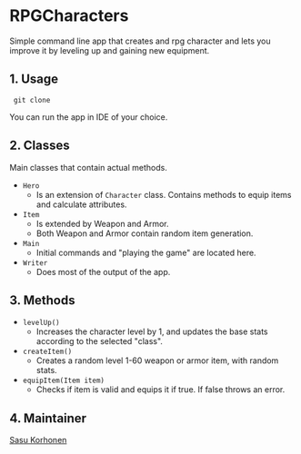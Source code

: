 # RPGCharacters

Simple command line app that creates and rpg character and lets you improve it by leveling up and gaining new equipment.

## 1. Usage

```
 git clone
``` 

You can run the app in IDE of your choice. 

## 2. Classes

Main classes that contain actual methods.

- ```Hero```
    - Is an extension of ```Character``` class. Contains methods to equip items and calculate attributes.
- ```Item```
    - Is extended by Weapon and Armor.
    - Both Weapon and Armor contain random item generation. 
- ```Main```
    - Initial commands and "playing the game" are located here.
- ```Writer```
    - Does most of the output of the app.

## 3. Methods

- ```levelUp()```
    - Increases the character level by 1, and updates the base stats according to the selected "class".
- ```createItem()```
    - Creates a random level 1-60 weapon or armor item, with random stats.
- ```equipItem(Item item)```
    - Checks if item is valid and equips it if true. If false throws an error.
    
## 4. Maintainer

[Sasu Korhonen](https://github.com/bgf122)